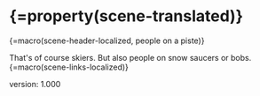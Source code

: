# {=property(scene-translated)}

{=macro(scene-header-localized, people on a piste)}

That's of course skiers.
But also people on snow saucers or bobs.
{=macro(scene-links-localized)}

version: 1.000
